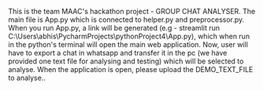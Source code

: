 This is the team MAAC's hackathon project - GROUP CHAT ANALYSER.
The main file is App.py which is connected to helper.py and preprocessor.py.
When you run App.py, a link will be generated (e.g - streamlit run C:\Users\abhis\PycharmProjects\pythonProject4\App.py), which when run in the python's terminal will open the main web application. 
Now, user will have to export a chat in whatsapp and transfer it in the pc (we have provided one text file for analysing and testing) which will be selected to analyse.
When the application is open, please upload the DEMO_TEXT_FILE to analyse..
